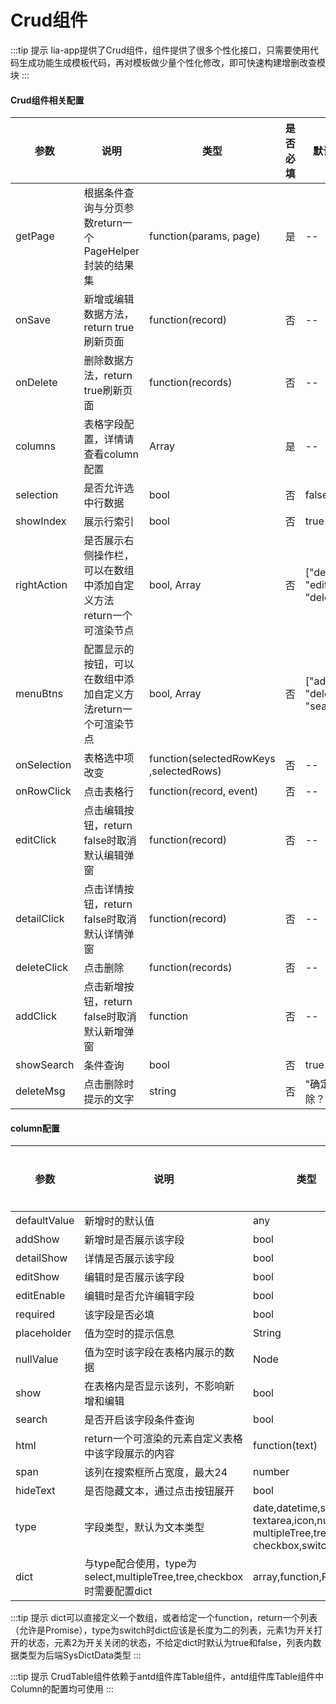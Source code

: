 # Crud组件


:::tip 提示
lia-app提供了Crud组件，组件提供了很多个性化接口，只需要使用代码生成功能生成模板代码，再对模板做少量个性化修改，即可快速构建增删改查模块
:::

#### Crud组件相关配置
| 参数 | 说明 | 类型 | 是否必填 | 默认值 |
| ---  | --- | ---  | ---      | ---   |
| getPage | 根据条件查询与分页参数return一个PageHelper封装的结果集 | function(params, page) | 是 | -- |
| onSave | 新增或编辑数据方法，return true刷新页面 | function(record) | 否 | -- |
| onDelete | 删除数据方法，return true刷新页面 | function(records) | 否 | -- |
| columns | 表格字段配置，详情请查看column配置 | Array | 是 | -- |
| selection | 是否允许选中行数据 | bool | 否 | false |
| showIndex | 展示行索引 | bool | 否 | true |
| rightAction | 是否展示右侧操作栏，可以在数组中添加自定义方法return一个可渲染节点 | bool, Array | 否 | ["detail", "edit", "delete"] |
| menuBtns | 配置显示的按钮，可以在数组中添加自定义方法return一个可渲染节点 | bool, Array | 否 | ["add", "delete", "search"] |
| onSelection | 表格选中项改变 | function(selectedRowKeys<br/>,selectedRows) | 否 | -- |
| onRowClick | 点击表格行 | function(record, event) | 否 | -- |
| editClick | 点击编辑按钮，return false时取消默认编辑弹窗 | function(record) | 否 | -- |
| detailClick | 点击详情按钮，return false时取消默认详情弹窗 | function(record) | 否 | -- |
| deleteClick | 点击删除 | function(records) | 否 | -- |
| addClick | 点击新增按钮，return false时取消默认新增弹窗 | function | 否 | -- |
| showSearch | 条件查询 | bool | 否 | true |
| deleteMsg | 点击删除时提示的文字 | string | 否 | "确定删除？" |


#### column配置
| 参数 | 说明 | 类型 | 是否必填 | 默认值 |
| ---  | --- | ---  | ---      | ---   |
| defaultValue | 新增时的默认值 | any | 否 | -- |
| addShow | 新增时是否展示该字段 | bool | 否 | true |
| detailShow | 详情是否展示该字段 | bool | 否 | true |
| editShow | 编辑时是否展示该字段 | bool | 否 | true |
| editEnable | 编辑时是否允许编辑字段 | bool | 否 | true |
| required | 该字段是否必填 | bool | 否 | false |
| placeholder | 值为空时的提示信息 | String | 否 | -- |
| nullValue | 值为空时该字段在表格内展示的数据 | Node | 否 | -- |
| show | 在表格内是否显示该列，不影响新增和编辑 | bool | 否 | true |
| search | 是否开启该字段条件查询 | bool | 否 | true |
| html | return一个可渲染的元素自定义表格中该字段展示的内容 | function(text) | 否 | -- |
| span | 该列在搜索框所占宽度，最大24 | number | 否 | 6 |
| hideText | 是否隐藏文本，通过点击按钮展开 | bool | 否 | false |
| type | 字段类型，默认为文本类型 | date,datetime,select,<br/>textarea,icon,number,<br/>multipleTree,tree,<br/>checkbox,switch | 否 | -- |
| dict | 与type配合使用，type为select,multipleTree,tree,checkbox时需要配置dict | array,function,Promise | 否 | -- |


:::tip 提示
dict可以直接定义一个数组，或者给定一个function，return一个列表（允许是Promise），type为switch时dict应该是长度为二的列表，元素1为开关打开的状态，元素2为开关关闭的状态，不给定dict时默认为true和false，列表内数据类型为后端SysDictData类型
:::

:::tip 提示
CrudTable组件依赖于antd组件库Table组件，antd组件库Table组件中Column的配置均可使用
:::